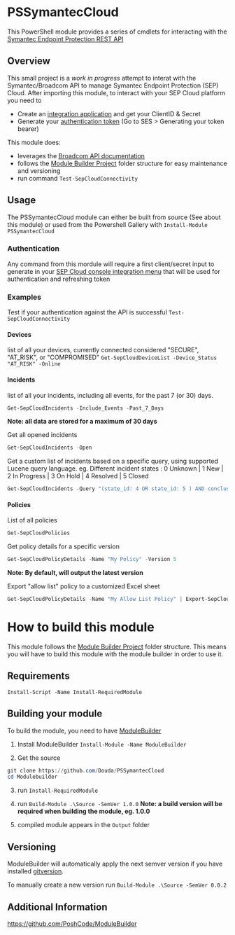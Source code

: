 # PSSymantecCloud

This PowerShell module provides a series of cmdlets for interacting with the [Symantec Endpoint Protection REST API](https://apidocs.securitycloud.symantec.com/#/doc?id=ses_auth)

## Overview
This small project is a *work in progress* attempt to interat with the Symantec/Broadcom API to manage Symantec Endpoint Protection (SEP) Cloud.
After importing this module, to interact with your SEP Cloud platform you need to 
- Create an [integration application](https://techdocs.broadcom.com/us/en/symantec-security-software/endpoint-security-and-management/endpoint-security/sescloud/Settings/creating-a-client-application-v132702110-d4152e4057.html) and get your ClientID & Secret
- Generate your [authentication token](https://apidocs.securitycloud.symantec.com/#/doc?id=ses_auth) (Go to SES > Generating your token bearer)


This module does:
- leverages the [Broadcom API documentation](https://apidocs.securitycloud.symantec.com/#/)
- follows the [Module Builder Project](https://github.com/PoshCode/ModuleBuilder) folder structure for easy maintenance and versioning
- run command `Test-SepCloudConnectivity`

## Usage
The PSSymantecCloud module can either be built from source (See about this module) or used from the Powershell Gallery with `Install-Module PSSymantecCloud`

### Authentication
Any command from this mordule will require a first client/secret input to generate in your [SEP Cloud console integration menu](https://sep.securitycloud.symantec.com/v2/integration/client-applications) that will be used for authentication and refreshing token

### Examples
Test if your authentication against the API is successful
`Test-SepCloudConnectivity`

#### Devices
list of all your devices, currently connected considered "SECURE", "AT_RISK", or "COMPROMISED"
`Get-SepCloudDeviceList -Device_Status "AT_RISK" -Online` 

#### Incidents
list of all your incidents, including all events, for the past 7 (or 30) days.
```PowerShell
Get-SepCloudIncidents -Include_Events -Past_7_Days
```
**Note: all data are stored for a maximum of 30 days**

Get all opened incidents
```PowerShell
Get-SepCloudIncidents -Open
```

Get a custom list of incidents based on a specific query, using supported Lucene query language. eg.
Different incident states : 0 Unknown | 1 New | 2 In Progress | 3 On Hold | 4 Resolved | 5 Closed
```PowerShell
Get-SepCloudIncidents -Query "(state_id: 4 OR state_id: 5 ) AND conclusion:"Malicious Activity""
```

#### Policies
List of all policies
```PowerShell
Get-SepCloudPolicies
```

Get policy details for a specific version
```PowerShell
Get-SepCloudPolicyDetails -Name "My Policy" -Version 5
```
**Note: By default, will output the latest version**

Export "allow list" policy to a customized Excel sheet
```PowerShell
Get-SepCloudPolicyDetails -Name "My Allow List Policy" | Export-SepCloudPolicyToExcel -Path "allow_list.xlsx"
```


# How to build this module
This module follows the [Module Builder Project](https://github.com/PoshCode/ModuleBuilder#the-module-builder-project) folder structure. 
This means you will have to build this module with the module builder in order to use it.


## Requirements

```posh
Install-Script -Name Install-RequiredModule
```

## Building your module
To build the module, you need to have [ModuleBuilder](https://www.powershellgallery.com/packages/ModuleBuilder/)

1. Install ModuleBuilder `Install-Module -Name ModuleBuilder`

2. Get the source 
 ```powershell
 git clone https://github.com/Douda/PSSymantecCloud
cd Modulebuilder
```

3. run `Install-RequiredModule`

4. run `Build-Module .\Source -SemVer 1.0.0`
**Note: a build version will be required when building the module, eg. 1.0.0**

5. compiled module appears in the `Output` folder

## Versioning

ModuleBuilder will automatically apply the next semver version
if you have installed [gitversion](https://gitversion.readthedocs.io/en/latest/).

To manually create a new version run `Build-Module .\Source -SemVer 0.0.2`

## Additional Information

https://github.com/PoshCode/ModuleBuilder
